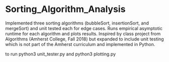 # Sorting_Algorithm_Analysis

Implemented three sorting algorithms (bubbleSort, insertionSort, and mergeSort) and unit tested each for edge cases. Runs empirical asymptotic runtime for each algorithm and plots results.
Inspired by class project from Algorithms (Amherst College, Fall 2018) but expanded to include unit testing which is not part of the Amherst curriculum and implemented in Python.

to run python3 unit_tester.py and python3 plotting.py
